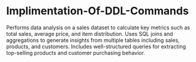 # Implimentation-Of-DDL-Commands
Performs data analysis on a sales dataset to calculate key metrics such as total sales, average price, and item distribution.  Uses SQL joins and aggregations to generate insights from multiple tables including sales, products, and customers.  Includes well-structured queries for extracting top-selling products and customer purchasing behavior.
